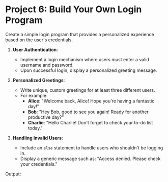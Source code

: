 # Project 6: Build Your Own Login Program

Create a simple login program that provides a personalized experience based on the user's credentials.

1. **User Authentication**:
   - Implement a login mechanism where users must enter a valid username and password.
   - Upon successful login, display a personalized greeting message.

2. **Personalized Greetings**:
   - Write unique, custom greetings for at least three different users.
   - For example:
     - **Alice**: "Welcome back, Alice! Hope you're having a fantastic day!"
     - **Bob**: "Hey Bob, good to see you again! Ready for another productive day?"
     - **Charlie**: "Hello Charlie! Don't forget to check your to-do list today."

3. **Handling Invalid Users**:
   - Include an `else` statement to handle users who shouldn't be logging in.
   - Display a generic message such as: "Access denied. Please check your credentials."

Output:
